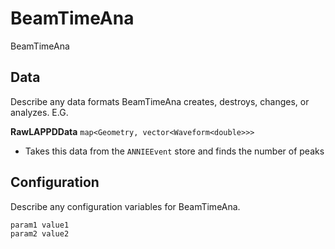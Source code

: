 # BeamTimeAna

BeamTimeAna

## Data

Describe any data formats BeamTimeAna creates, destroys, changes, or analyzes. E.G.

**RawLAPPDData** `map<Geometry, vector<Waveform<double>>>`
* Takes this data from the `ANNIEEvent` store and finds the number of peaks

## Configuration

Describe any configuration variables for BeamTimeAna.

```
param1 value1
param2 value2
```
